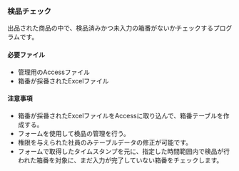 ### 検品チェック
出品された商品の中で、検品済みかつ未入力の箱番がないかチェックするプログラムです。

#### 必要ファイル
- 管理用のAccessファイル
- 箱番が採番されたExcelファイル

#### 注意事項 
- 箱番が採番されたExcelファイルをAccessに取り込んで、箱番テーブルを作成する。
- フォームを使用して検品の管理を行う。
- 権限を与えられた社員のみテーブルデータの修正が可能です。
- フォームで取得したタイムスタンプを元に、指定した時間範囲内で検品が行われた箱番を対象に、まだ入力が完了していない箱番をチェックします。